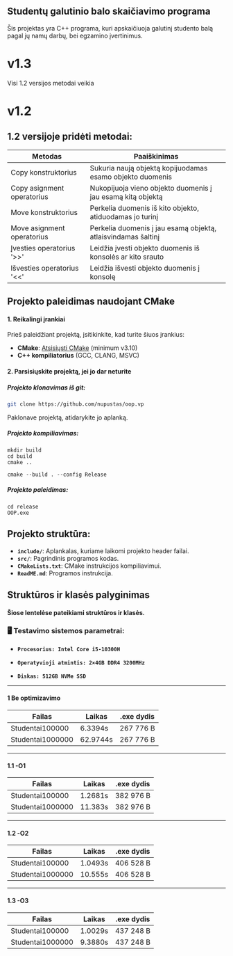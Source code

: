 ## Studentų galutinio balo skaičiavimo programa

Šis projektas yra C++ programa, kuri apskaičiuoja galutinį studento balą pagal jų namų darbų, bei egzamino įvertinimus.

# v1.3
Visi 1.2 versijos metodai veikia


# v1.2
## 1.2 versijoje pridėti metodai:
| Metodas                       | Paaiškinimas                                                    |      
|-------------------            |--------------                                                   |
| Copy konstruktorius           | Sukuria naują objektą kopijuodamas esamo objekto duomenis       | 
| Copy asignment operatorius    | Nukopijuoja vieno objekto duomenis į jau esamą kitą objektą     |
| Move konstruktorius           | Perkelia duomenis iš kito objekto, atiduodamas jo turinį        | 
| Move asignment operatorius    | Perkelia duomenis į jau esamą objektą, atlaisvindamas šaltinį   |
| Įvesties operatorius '>>'     | Leidžia įvesti objekto duomenis iš konsolės ar kito srauto      |
| Išvesties operatorius '<<'    | Leidžia išvesti objekto duomenis į konsolę                      |



## Projekto paleidimas naudojant CMake

#### 1. Reikalingi įrankiai
Prieš paleidžiant projektą, įsitikinkite, kad turite šiuos įrankius:

- **CMake**: [Atsisiųsti CMake](https://cmake.org/download/) (minimum v3.10)
- **C++ kompiliatorius** (GCC, CLANG, MSVC)

#### 2. Parsisiųskite projektą, jei jo dar neturite
##### Projekto klonavimas iš git:
```bash
git clone https://github.com/nupustas/oop.vp
```
Paklonave projektą, atidarykite jo aplanką.

##### Projekto kompiliavimas:
```
mkdir build
cd build
cmake ..
```
```
cmake --build . --config Release
```
##### Projekto paleidimas:
```
cd release
OOP.exe
```
## Projekto struktūra:

- **`include/`**: Aplankalas, kuriame laikomi projekto header failai.
- **`src/`**: Pagrindinis programos kodas.
- **`CMakeLists.txt`**: CMake instrukcijos kompiliavimui.
- **`ReadME.md`**: Programos instrukcija.


## Struktūros ir klasės palyginimas
#### Šiose lentelėse pateikiami struktūros ir klasės.  

### 🖥 Testavimo sistemos parametrai:

- **`Procesorius: Intel Core i5-10300H `**

- **`Operatyvioji atmintis: 2×4GB DDR4 3200MHz`**

- **`Diskas: 512GB NVMe SSD`**
---------------------------------------------------------------------------------------------------
#### 1 Be optimizavimo
                               
| Failas            | Laikas   | .exe dydis |      
|-------------------|----------|------------|
| Studentai100000   |  6.3394s |  267 776 B |  
| Studentai1000000  | 62.9744s |  267 776 B |  

---------------------------------------------------------------------------------------------------
#### 1.1 -O1
                               
| Failas            | Laikas   | .exe dydis |      
|-------------------|----------|------------|
| Studentai100000   |  1.2681s |  382 976 B |  
| Studentai1000000  |  11.383s |  382 976 B |  

---------------------------------------------------------------------------------------------------
#### 1.2 -O2
                               
| Failas            | Laikas   | .exe dydis |      
|-------------------|----------|------------|
| Studentai100000   |  1.0493s |  406 528 B |  
| Studentai1000000  |  10.555s |  406 528 B |  

---------------------------------------------------------------------------------------------------
#### 1.3 -O3
                               
| Failas            | Laikas   | .exe dydis |      
|-------------------|----------|------------|
| Studentai100000   |  1.0029s |  437 248 B |  
| Studentai1000000  |  9.3880s |  437 248 B |  